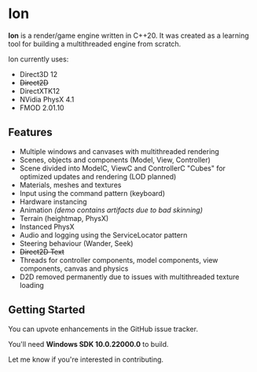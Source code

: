 # Ion

**Ion** is a render/game engine written in C++20. It was created as a learning tool for building a multithreaded engine from scratch.

Ion currently uses:

- Direct3D 12
- ~~Direct2D~~
- DirectXTK12
- NVidia PhysX 4.1
- FMOD 2.01.10

## Features

- Multiple windows and canvases with multithreaded rendering
- Scenes, objects and components (Model, View, Controller)
- Scene divided into ModelC, ViewC and ControllerC "Cubes" for optimized updates and rendering (LOD planned)
- Materials, meshes and textures
- Input using the command pattern (keyboard)
- Hardware instancing
- Animation *(demo contains artifacts due to bad skinning)*
- Terrain (heightmap, PhysX)
- Instanced PhysX
- Audio and logging using the ServiceLocator pattern
- Steering behaviour (Wander, Seek)
- ~~Direct2D Text~~
- Threads for controller components, model components, view components, canvas and physics
- D2D removed permanently due to issues with multithreaded texture loading

## Getting Started

You can upvote enhancements in the GitHub issue tracker.

You'll need **Windows SDK 10.0.22000.0** to build.

Let me know if you're interested in contributing.
